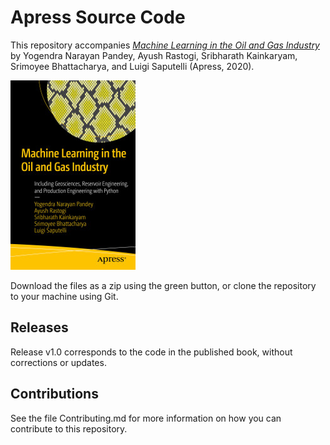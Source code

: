 # Apress Source Code

This repository accompanies [*Machine Learning in the Oil and Gas Industry*](https://www.apress.com/9781484260937) by Yogendra Narayan Pandey, Ayush Rastogi, Sribharath Kainkaryam, Srimoyee Bhattacharya, and Luigi Saputelli (Apress, 2020).

[comment]: #cover
![Cover image](9781484260937.jpg)

Download the files as a zip using the green button, or clone the repository to your machine using Git.

## Releases

Release v1.0 corresponds to the code in the published book, without corrections or updates.

## Contributions

See the file Contributing.md for more information on how you can contribute to this repository.